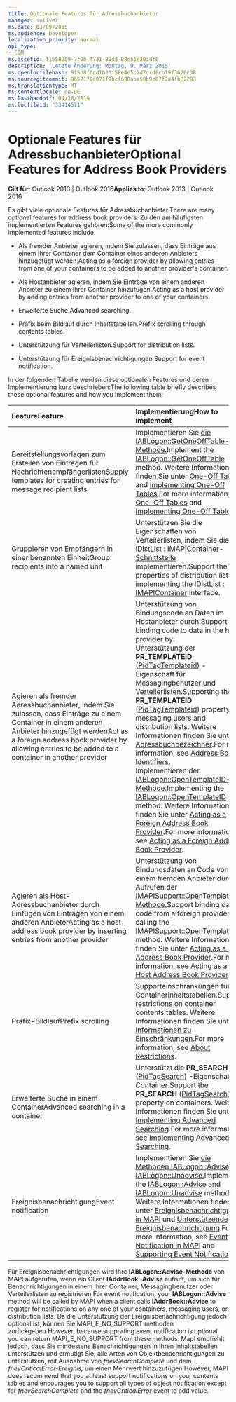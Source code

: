 ```yaml
---
title: Optionale Features für Adressbuchanbieter
manager: soliver
ms.date: 03/09/2015
ms.audience: Developer
localization_priority: Normal
api_type:
- COM
ms.assetid: f1558259-7f0b-4731-80d2-88e51e203df0
description: 'Letzte Änderung: Montag, 9. März 2015'
ms.openlocfilehash: 9f5d8f0cd1b21f58e4e5c7d7ccd6cb19f3626c38
ms.sourcegitcommit: 8657170d071f9bcf680aba50b9c07f2a4fb82283
ms.translationtype: MT
ms.contentlocale: de-DE
ms.lasthandoff: 04/28/2019
ms.locfileid: "33414571"
---
```

# <a name="optional-features-for-address-book-providers"></a><span data-ttu-id="1f061-103">Optionale Features für Adressbuchanbieter</span><span class="sxs-lookup"><span data-stu-id="1f061-103">Optional Features for Address Book Providers</span></span>

  
  
<span data-ttu-id="1f061-104">**Gilt für**: Outlook 2013 | Outlook 2016</span><span class="sxs-lookup"><span data-stu-id="1f061-104">**Applies to**: Outlook 2013 | Outlook 2016</span></span> 
  
<span data-ttu-id="1f061-105">Es gibt viele optionale Features für Adressbuchanbieter.</span><span class="sxs-lookup"><span data-stu-id="1f061-105">There are many optional features for address book providers.</span></span> <span data-ttu-id="1f061-106">Zu den am häufigsten implementierten Features gehören:</span><span class="sxs-lookup"><span data-stu-id="1f061-106">Some of the more commonly implemented features include:</span></span>
  
- <span data-ttu-id="1f061-107">Als fremder Anbieter agieren, indem Sie zulassen, dass Einträge aus einem Ihrer Container dem Container eines anderen Anbieters hinzugefügt werden.</span><span class="sxs-lookup"><span data-stu-id="1f061-107">Acting as a foreign provider by allowing entries from one of your containers to be added to another provider's container.</span></span>
    
- <span data-ttu-id="1f061-108">Als Hostanbieter agieren, indem Sie Einträge von einem anderen Anbieter zu einem Ihrer Container hinzufügen.</span><span class="sxs-lookup"><span data-stu-id="1f061-108">Acting as a host provider by adding entries from another provider to one of your containers.</span></span>
    
- <span data-ttu-id="1f061-109">Erweiterte Suche.</span><span class="sxs-lookup"><span data-stu-id="1f061-109">Advanced searching.</span></span>
    
- <span data-ttu-id="1f061-110">Präfix beim Bildlauf durch Inhaltstabellen.</span><span class="sxs-lookup"><span data-stu-id="1f061-110">Prefix scrolling through contents tables.</span></span>
    
- <span data-ttu-id="1f061-111">Unterstützung für Verteilerlisten.</span><span class="sxs-lookup"><span data-stu-id="1f061-111">Support for distribution lists.</span></span>
    
- <span data-ttu-id="1f061-112">Unterstützung für Ereignisbenachrichtigungen.</span><span class="sxs-lookup"><span data-stu-id="1f061-112">Support for event notification.</span></span>
    
<span data-ttu-id="1f061-113">In der folgenden Tabelle werden diese optionalen Features und deren Implementierung kurz beschrieben:</span><span class="sxs-lookup"><span data-stu-id="1f061-113">The following table briefly describes these optional features and how you implement them:</span></span>
  
|<span data-ttu-id="1f061-114">**Feature**</span><span class="sxs-lookup"><span data-stu-id="1f061-114">**Feature**</span></span>|<span data-ttu-id="1f061-115">**Implementierung**</span><span class="sxs-lookup"><span data-stu-id="1f061-115">**How to implement**</span></span>|
|:-----|:-----|
|<span data-ttu-id="1f061-116">Bereitstellungsvorlagen zum Erstellen von Einträgen für Nachrichtenempfängerlisten</span><span class="sxs-lookup"><span data-stu-id="1f061-116">Supply templates for creating entries for message recipient lists</span></span>  <br/> |<span data-ttu-id="1f061-117">Implementieren Sie [die IABLogon::GetOneOffTable-Methode.](iablogon-getoneofftable.md)</span><span class="sxs-lookup"><span data-stu-id="1f061-117">Implement the [IABLogon::GetOneOffTable](iablogon-getoneofftable.md) method.</span></span> <span data-ttu-id="1f061-118">Weitere Informationen finden Sie unter [One-Off Tables](one-off-tables.md) and [Implementing One-Off Tables](implementing-one-off-tables.md).</span><span class="sxs-lookup"><span data-stu-id="1f061-118">For more information, see [One-Off Tables](one-off-tables.md) and [Implementing One-Off Tables](implementing-one-off-tables.md).</span></span>  <br/> |
|<span data-ttu-id="1f061-119">Gruppieren von Empfängern in einer benannten Einheit</span><span class="sxs-lookup"><span data-stu-id="1f061-119">Group recipients into a named unit</span></span>  <br/> |<span data-ttu-id="1f061-120">Unterstützen Sie die Eigenschaften von Verteilerlisten, indem Sie die [IDistList : IMAPIContainer-Schnittstelle](idistlistimapicontainer.md) implementieren.</span><span class="sxs-lookup"><span data-stu-id="1f061-120">Support the properties of distribution lists by implementing the [IDistList : IMAPIContainer](idistlistimapicontainer.md) interface.</span></span>  <br/> |
|<span data-ttu-id="1f061-121">Agieren als fremder Adressbuchanbieter, indem Sie zulassen, dass Einträge zu einem Container in einem anderen Anbieter hinzugefügt werden</span><span class="sxs-lookup"><span data-stu-id="1f061-121">Act as a foreign address book provider by allowing entries to be added to a container in another provider</span></span>  <br/> | <span data-ttu-id="1f061-122">Unterstützung von Bindungscode an Daten im Hostanbieter durch:</span><span class="sxs-lookup"><span data-stu-id="1f061-122">Support binding code to data in the host provider by:</span></span>  <br/>  <span data-ttu-id="1f061-123">Unterstützung der **PR_TEMPLATEID** ([PidTagTemplateid](pidtagtemplateid-canonical-property.md)) -Eigenschaft für Messagingbenutzer und Verteilerlisten.</span><span class="sxs-lookup"><span data-stu-id="1f061-123">Supporting the **PR_TEMPLATEID** ([PidTagTemplateid](pidtagtemplateid-canonical-property.md)) property on messaging users and distribution lists.</span></span> <span data-ttu-id="1f061-124">Weitere Informationen finden Sie unter [Adressbuchbezeichner](address-book-identifiers.md).</span><span class="sxs-lookup"><span data-stu-id="1f061-124">For more information, see [Address Book Identifiers](address-book-identifiers.md).</span></span>  <br/>  <span data-ttu-id="1f061-125">Implementieren der [IABLogon::OpenTemplateID-Methode.](iablogon-opentemplateid.md)</span><span class="sxs-lookup"><span data-stu-id="1f061-125">Implementing the [IABLogon::OpenTemplateID](iablogon-opentemplateid.md) method.</span></span> <span data-ttu-id="1f061-126">Weitere Informationen finden Sie unter [Acting as a Foreign Address Book Provider](acting-as-a-foreign-address-book-provider.md).</span><span class="sxs-lookup"><span data-stu-id="1f061-126">For more information, see [Acting as a Foreign Address Book Provider](acting-as-a-foreign-address-book-provider.md).</span></span>  <br/> |
|<span data-ttu-id="1f061-127">Agieren als Host-Adressbuchanbieter durch Einfügen von Einträgen von einem anderen Anbieter</span><span class="sxs-lookup"><span data-stu-id="1f061-127">Acting as a host address book provider by inserting entries from another provider</span></span>  <br/> |<span data-ttu-id="1f061-128">Unterstützung von Bindungsdaten an Code von einem fremden Anbieter durch Aufrufen der [IMAPISupport::OpenTemplateID-Methode.](imapisupport-opentemplateid.md)</span><span class="sxs-lookup"><span data-stu-id="1f061-128">Support binding data to code from a foreign provider by calling the [IMAPISupport::OpenTemplateID](imapisupport-opentemplateid.md) method.</span></span> <span data-ttu-id="1f061-129">Weitere Informationen finden Sie unter [Acting as a Host Address Book Provider](acting-as-a-host-address-book-provider.md).</span><span class="sxs-lookup"><span data-stu-id="1f061-129">For more information, see [Acting as a Host Address Book Provider](acting-as-a-host-address-book-provider.md).</span></span>  <br/> |
|<span data-ttu-id="1f061-130">Präfix-Bildlauf</span><span class="sxs-lookup"><span data-stu-id="1f061-130">Prefix scrolling</span></span>  <br/> |<span data-ttu-id="1f061-131">Supporteinschränkungen für Containerinhaltstabellen.</span><span class="sxs-lookup"><span data-stu-id="1f061-131">Support restrictions on container contents tables.</span></span> <span data-ttu-id="1f061-132">Weitere Informationen finden Sie unter [Informationen zu Einschränkungen](about-restrictions.md).</span><span class="sxs-lookup"><span data-stu-id="1f061-132">For more information, see [About Restrictions](about-restrictions.md).</span></span>  <br/> |
|<span data-ttu-id="1f061-133">Erweiterte Suche in einem Container</span><span class="sxs-lookup"><span data-stu-id="1f061-133">Advanced searching in a container</span></span>  <br/> |<span data-ttu-id="1f061-134">Unterstützt die **PR_SEARCH** ([PidTagSearch](pidtagsearch-canonical-property.md)) -Eigenschaft für Container.</span><span class="sxs-lookup"><span data-stu-id="1f061-134">Support the **PR_SEARCH** ([PidTagSearch](pidtagsearch-canonical-property.md)) property on containers.</span></span> <span data-ttu-id="1f061-135">Weitere Informationen finden Sie unter [Implementing Advanced Searching](implementing-advanced-searching.md).</span><span class="sxs-lookup"><span data-stu-id="1f061-135">For more information, see [Implementing Advanced Searching](implementing-advanced-searching.md).</span></span>  <br/> |
|<span data-ttu-id="1f061-136">Ereignisbenachrichtigung</span><span class="sxs-lookup"><span data-stu-id="1f061-136">Event notification</span></span>  <br/> |<span data-ttu-id="1f061-137">Implementieren Sie [die Methoden IABLogon::Advise](iablogon-advise.md) und [IABLogon::Unadvise.](iablogon-unadvise.md)</span><span class="sxs-lookup"><span data-stu-id="1f061-137">Implement the [IABLogon::Advise](iablogon-advise.md) and [IABLogon::Unadvise](iablogon-unadvise.md) methods.</span></span> <span data-ttu-id="1f061-138">Weitere Informationen finden Sie unter [Ereignisbenachrichtigung in MAPI](event-notification-in-mapi.md) und [Unterstützende Ereignisbenachrichtigung](supporting-event-notification.md).</span><span class="sxs-lookup"><span data-stu-id="1f061-138">For more information, see [Event Notification in MAPI](event-notification-in-mapi.md) and [Supporting Event Notification](supporting-event-notification.md).</span></span>  <br/> |
   
<span data-ttu-id="1f061-139">Für Ereignisbenachrichtigungen wird Ihre **IABLogon::Advise-Methode** von MAPI aufgerufen, wenn ein Client **IAddrBook::Advise** aufruft, um sich für Benachrichtigungen in einem Ihrer Container, Messagingbenutzer oder Verteilerlisten zu registrieren.</span><span class="sxs-lookup"><span data-stu-id="1f061-139">For event notification, your **IABLogon::Advise** method will be called by MAPI when a client calls **IAddrBook::Advise** to register for notifications on any one of your containers, messaging users, or distribution lists.</span></span> <span data-ttu-id="1f061-140">Da die Unterstützung der Ereignisbenachrichtigung jedoch optional ist, können Sie MAPI_E_NO_SUPPORT methoden zurückgeben.</span><span class="sxs-lookup"><span data-stu-id="1f061-140">However, because supporting event notification is optional, you can return MAPI_E_NO_SUPPORT from these methods.</span></span> <span data-ttu-id="1f061-141">MapI empfiehlt jedoch, dass Sie mindestens Benachrichtigungen in Ihren Inhaltstabellen unterstützen und ermutigt Sie, alle Arten von Objektbenachrichtigungen zu unterstützen, mit Ausnahme von  _fnevSearchComplete_ und dem  _fnevCriticalError-Ereignis,_ um einen Mehrwert hinzuzufügen.</span><span class="sxs-lookup"><span data-stu-id="1f061-141">However, MAPI does recommend that you at least support notifications on your contents tables and encourages you to support all types of object notification except for  _fnevSearchComplete_ and the  _fnevCriticalError_ event to add value.</span></span> 
  

